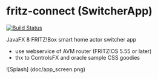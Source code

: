 fritz-connect (SwitcherApp)
========

[![Build Status](https://travis-ci.org/comtel2000/fritz-connect.png)](https://travis-ci.org/comtel2000/fritz-connect)

JavaFX 8 FRITZ!Box smart home actor switcher app
- use webservice of AVM router (FRITZ!OS 5.55 or later)
- thx to ControlsFX and oracle sample CSS goodies

![Splash] (doc/app_screen.png)